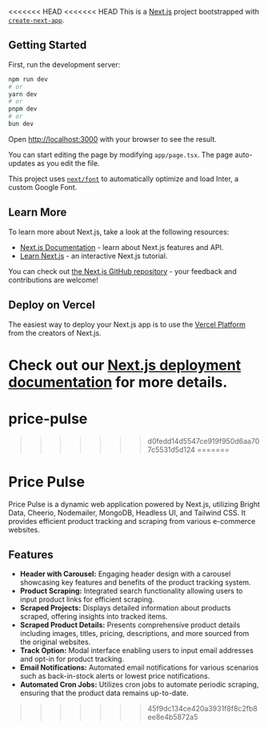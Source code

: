 <<<<<<< HEAD
<<<<<<< HEAD
This is a [Next.js](https://nextjs.org/) project bootstrapped with [`create-next-app`](https://github.com/vercel/next.js/tree/canary/packages/create-next-app).

## Getting Started

First, run the development server:

```bash
npm run dev
# or
yarn dev
# or
pnpm dev
# or
bun dev
```

Open [http://localhost:3000](http://localhost:3000) with your browser to see the result.

You can start editing the page by modifying `app/page.tsx`. The page auto-updates as you edit the file.

This project uses [`next/font`](https://nextjs.org/docs/basic-features/font-optimization) to automatically optimize and load Inter, a custom Google Font.

## Learn More

To learn more about Next.js, take a look at the following resources:

- [Next.js Documentation](https://nextjs.org/docs) - learn about Next.js features and API.
- [Learn Next.js](https://nextjs.org/learn) - an interactive Next.js tutorial.

You can check out [the Next.js GitHub repository](https://github.com/vercel/next.js/) - your feedback and contributions are welcome!

## Deploy on Vercel

The easiest way to deploy your Next.js app is to use the [Vercel Platform](https://vercel.com/new?utm_medium=default-template&filter=next.js&utm_source=create-next-app&utm_campaign=create-next-app-readme) from the creators of Next.js.

Check out our [Next.js deployment documentation](https://nextjs.org/docs/deployment) for more details.
=======
# price-pulse
>>>>>>> d0fedd14d5547ce919f950d6aa707c5531d5d124
=======
# Price Pulse

Price Pulse is a dynamic web application powered by Next.js, utilizing Bright Data, Cheerio, Nodemailer, MongoDB, Headless UI, and Tailwind CSS. It provides efficient product tracking and scraping from various e-commerce websites.

## Features

- **Header with Carousel:** Engaging header design with a carousel showcasing key features and benefits of the product tracking system.
- **Product Scraping:** Integrated search functionality allowing users to input product links for efficient scraping.
- **Scraped Projects:** Displays detailed information about products scraped, offering insights into tracked items.
- **Scraped Product Details:** Presents comprehensive product details including images, titles, pricing, descriptions, and more sourced from the original websites.
- **Track Option:** Modal interface enabling users to input email addresses and opt-in for product tracking.
- **Email Notifications:** Automated email notifications for various scenarios such as back-in-stock alerts or lowest price notifications.
- **Automated Cron Jobs:** Utilizes cron jobs to automate periodic scraping, ensuring that the product data remains up-to-date.
>>>>>>> 45f9dc134ce420a3931f8f8c2fb8ee8e4b5872a5
